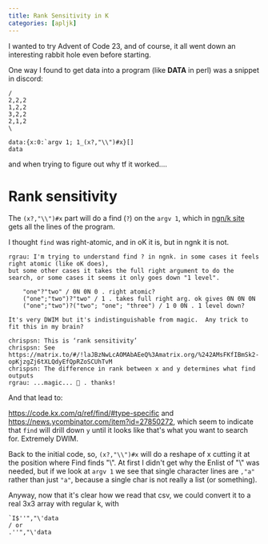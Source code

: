 ```yaml
---
title: Rank Sensitivity in K
categories: [apljk]
---
```


I wanted to try Advent of Code 23, and of course, it all went down an
interesting rabbit hole even before starting.

One way I found to get data into a program (like __DATA__ in perl) was a snippet in discord:

```
/
2,2,2
1,2,2
3,2,2
2,1,2
\

data:{x:0:`argv 1; 1_(x?,"\\")#x}[]
data
```

and when trying to figure out why tf it worked....


# Rank sensitivity

The `(x?,"\\")#x` part will do a find (`?`) on the `argv 1`, which in
[ngn/k site](https://ngn.codeberg.page/k) gets all the lines of the
program.

I thought `find` was right-atomic, and in oK it is, but in ngnk it is not.

```
rgrau: I'm trying to understand find ? in ngnk. in some cases it feels right atomic (like oK does),
but some other cases it takes the full right argument to do the search, or some cases it seems it only goes down "1 level".

    "one"?"two" / 0N 0N 0 . right atomic?
    ("one";"two")?"two" / 1 . takes full right arg. ok gives 0N 0N 0N
    ("one";"two")?("two"; "one"; "three") / 1 0 0N . 1 level down?

It's very DWIM but it's indistinguishable from magic.  Any trick to fit this in my brain?

chrispsn: This is ‘rank sensitivity’
chrispsn: See https://matrix.to/#/!laJBzNwLcAOMAbAEeQ%3Amatrix.org/%242AMsFKfIBmSk2-opKjzgZj6tXLQdyEfQpRZoSCUhTvM
chrispsn: The difference in rank between x and y determines what find outputs
rgrau: ...magic... 🙂 . thanks!
```

And that lead to:

https://code.kx.com/q/ref/find/#type-specific and
https://news.ycombinator.com/item?id=27850272, which seem to indicate
that `find` will drill down `y` until it looks like that's what you
want to search for. Extremely DWIM.


Back to the initial code, so, `(x?,"\\")#x` will do a reshape of x
cutting it at the position where Find finds "\\". At first I didn't
get why the Enlist of "\\" was needed, but if we look at `argv 1` we
see that single character lines are `,"a"` rather than just `"a"`,
because a single char is not really a list (or something).

Anyway, now that it's clear how we read that csv, we could convert it
to a real 3x3 array with regular k, with

```
`I$''","\'data
/ or
.''","\'data
```
